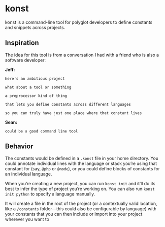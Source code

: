 # konst

konst is a command-line tool for polyglot developers to define constants and snippets across projects.

## Inspiration

The idea for this tool is from a conversation I had with a friend who is also a software developer:

**Jeff:**

	here's an ambitious project

	what about a tool or something

	a preprocessor kind of thing

	that lets you define constants across different languages

	so you can truly have just one place where that constant lives

**Sean:**

	could be a good command line tool

## Behavior

The constants would be defined in a `.konst` file in your home directory. You could annotate individual lines with the language or stack you’re using that constant for (say, `@php` or `@node`), or you could define blocks of constants for an individual language. 

When you’re creating a new project, you can run `konst init` and it’ll do its best to infer the type of project you’re working on. You can also run `konst init python` to specify a language manually.

It will create a file in the root of the project (or a contextually valid location, like a `/constants` folder—this could also be configurable by language) with your constants that you can then include or import into your project wherever you want to
